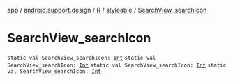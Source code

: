 [app](../../../index.md) / [android.support.design](../../index.md) / [R](../index.md) / [styleable](index.md) / [SearchView_searchIcon](.)

# SearchView_searchIcon

`static val SearchView_searchIcon: `[`Int`](https://kotlinlang.org/api/latest/jvm/stdlib/kotlin/-int/index.html)
`static val SearchView_searchIcon: `[`Int`](https://kotlinlang.org/api/latest/jvm/stdlib/kotlin/-int/index.html)
`static val SearchView_searchIcon: `[`Int`](https://kotlinlang.org/api/latest/jvm/stdlib/kotlin/-int/index.html)
`static val SearchView_searchIcon: `[`Int`](https://kotlinlang.org/api/latest/jvm/stdlib/kotlin/-int/index.html)